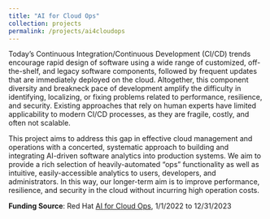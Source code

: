 ```yaml
---
title: "AI for Cloud Ops"
collection: projects
permalink: /projects/ai4cloudops
---
```


Today’s Continuous Integration/Continuous Development (CI/CD) trends encourage rapid design of software using a wide range of customized, off-the-shelf, and legacy software components, followed by frequent updates that are immediately deployed on the cloud. Altogether, this component diversity and breakneck pace of development amplify the difficulty in identifying, localizing, or fixing problems related to performance, resilience, and security. Existing approaches that rely on human experts have limited applicability to modern CI/CD processes, as they are fragile, costly, and often not scalable.

This project aims to address this gap in effective cloud management and operations with a concerted, systematic approach to building and integrating AI-driven software analytics into production systems. We aim to provide a rich selection of heavily-automated “ops” functionality as well as intuitive, easily-accessible analytics to users, developers, and administrators. In this way, our longer-term aim is to improve performance, resilience, and security in the cloud without incurring high operation costs.


**Funding Source**: Red Hat [AI for Cloud Ops](https://research.redhat.com/blog/research_project/ai-for-cloud-ops/), 1/1/2022 to 12/31/2023
